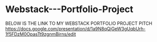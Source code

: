 # Webstack---Portfolio-Project

BELOW IS THE LINK TO MY WEBSTACK PORTFOLIO PROJECT PITCH
https://docs.google.com/presentation/d/1a9N8qQjGeW3gUqbUrh-1f5FDzM0OpasTt9zgnmBirns/edit
